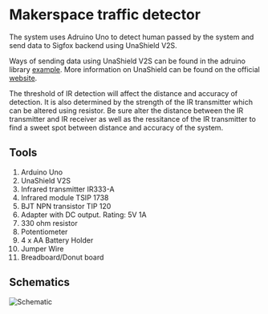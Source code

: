 # Makerspace traffic detector

The system uses Adruino Uno to detect human passed by the system and send data to Sigfox backend using UnaShield V2S.

Ways of sending data using UnaShield V2S can be found in the adruino library [example](https://github.com/UnaBiz/unabiz-arduino/blob/master/examples/send-altitude/send-altitude.ino). More information on UnaShield can be found on the official [website](https://unabiz.github.io/unashield/hardware.html).

The threshold of IR detection will affect the distance and accuracy of detection. It is also determined by the strength of the IR transmitter which can be altered using resistor. Be sure alter the distance between the IR transmitter and IR receiver as well as the ressitance of the IR transmitter to find a sweet spot between distance and accuracy of the system.

## Tools

1. Arduino Uno
2. UnaShield V2S
3. Infrared transmitter IR333-A
4. Infrared module TSIP 1738
5. BJT NPN transistor TIP 120
6. Adapter with DC output. Rating: 5V 1A
7. 330 ohm resistor
8. Potentiometer
9. 4 x AA Battery Holder
10. Jumper Wire
11. Breadboard/Donut board

## Schematics

![Schematic](schematics/schematic.png)